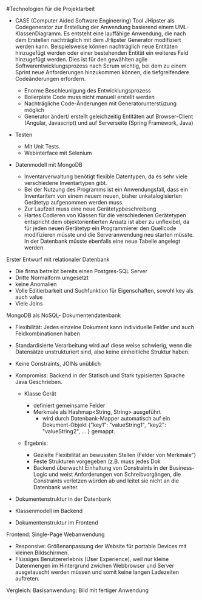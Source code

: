 #Technologien für die Projektarbeit

- CASE (Computer Aided Software Engineering) Tool JHipster als Codegenerator zur Erstellung der Anwendung basierend einem UML-KlassenDiagramm. Es entsteht eine lauffähige Anwendung, die nach dem Erstellen nachträglich mit dem JHipster Generator modifiziert werden kann. Beispielsweise können nachträglich neue Entitäten hinzugefügt werden oder einer bestehenden Entität ein weiteres Feld hinzugefügt werden. Dies ist für den gewählten agile Softwarentwicklungsprozess nach Scrum wichtig, bei dem zu einem Sprint neue Anforderungen hinzukommen können, die tiefgreifendere Codeänderungen erfordern.
	- Enorme Beschleunigung des Entwicklungsprozess
	- Boilerplate Code muss nicht manuell erstellt werden
	- Nachträgliche Code-Änderungen mit Generatorunterstüzung möglich
	- Generator ändert/ erstellt geleichzeitig Entitäten auf Browser-Client (Angular, Javascript) und auf Serverseite (Spring Framework, Java)



- Testen 
	- Mit Unit Tests. 
	- Webinterface mit Selenium


- Datenmodell mit MongoDB
	- Inventarverwaltung benötigt flexible Datentypen, da es sehr viele verschiedene Inventartypen gibt. 
	- Bei der Nutzung des Programms ist ein Anwendungsfall, dass ein Inventaritem von einem neuem neuen, bisher unkatalogisierten Gerätetyp aufgenommen werden muss.
	- Zur Laufzeit muss eine neue Gerätetypbeschreibung 
	- Hartes Codieren von Klassen für die verschiedenen Gerätetypen entspricht dem objektorientierten Ansatz ist aber zu unflexibel, da für jeden neuen Gerätetyp ein Programmierer den Quellcode modifizieren müsste und die Serveranwendung neu starten müsste. In der Datenbank müsste ebenfalls eine neue Tabelle angelegt werden.


Erster Entwurf mit relationaler Datenbank
- Die firma betreibt bereits einen Postgres-SQL Server
- Dritte Normalform umgesetzt
- keine Anomalien
- Volle Editierbarkeit und Suchfunktion für Eigenschaften, sowohl key als auch value
- Viele Joins

MongoDB als NoSQL- Dokumentendatenbank
- Flexibilität: Jedes einzelne Dokument kann individuelle Felder und auch Feldkombinationen haben
- Standardisierte Verarbeitung wird auf diese weise schwierig, wenn die Datensätze unstrukturiert sind, also keine einheitliche Struktur haben.
- Keine Constraints, JOINs unüblich
- Kompromiss: Backend in der Statisch und Stark typisierten Sprache Java Geschrieben.
	- Klasse Gerät
		- definiert gemeinsame Felder
		- Merkmale als Hashmap<String, String> ausgeführt
			- wird durch Datenbank-Mapper automatisch auf ein Dokument-Objekt {"key1": "valueString1", "key2": "valueString2", ... } gemappt.

	- Ergebnis: 
		- Gezielte Flexibilität an bewussten Stellen (Felder von Merkmale")
		- Feste Strukturen vorgegeben (z.B. muss jedes Dok
		- Backend überwacht Einhaltung von Constraints in der Business-Logic und weist Anforderungen von  Schreibvorgängen, die Constraints verletzen würden ab und leitet sie nicht an die Datenbank weiter.


- Dokumentenstruktur in der Datenbank
- Klassenmodell im Backend
- Dokumentenstruktur im Frontend


Frontend: Single-Page Webanwendung
- Responsive: Größenanpassung der Website für portable Devices mit kleinen Bildschirmen.
- Flüssiges Benutzererlebnis (User Experience), weil nur kleine Datenmengen im Hintergrund zwichen Webbrowser und Server ausgetauscht werden müssen und somit keine    langen Ladezeiten auftreten.




Vergleich: Basisanwendung: Bild mit fertiger Anwendung

